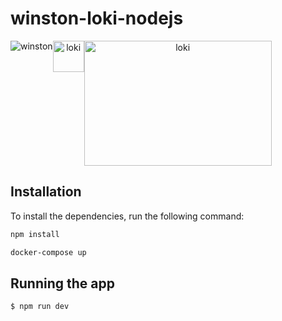 
# winston-loki-nodejs

<div align="center">
  <div style="display: flex;">
    <img src="https://avatars.githubusercontent.com/u/9682013?s=200&v=4" alt="winston"/>
        <img src="https://cdn-icons-png.flaticon.com/512/14/14620.png" alt="loki" width=50px" height="50px"/>
    <img src="https://upload.wikimedia.org/wikipedia/commons/0/07/Grafana_loki_logo.png" alt="loki" width="300px" height="200px"/>
  </div>
</div>

## Installation

To install the dependencies, run the following command:

```bash
npm install
```

```bash
docker-compose up
```
## Running the app

```bash
$ npm run dev
```
